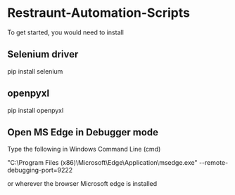 # Restraunt-Automation-Scripts

To get started, you would need to install

## Selenium driver

 pip install selenium

 ## openpyxl

 pip install openpyxl


## Open MS Edge in Debugger mode

Type the following in Windows Command Line (cmd)

"C:\Program Files (x86)\Microsoft\Edge\Application\msedge.exe" --remote-debugging-port=9222

or wherever the browser Microsoft edge is installed
